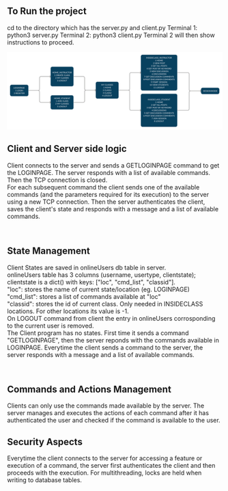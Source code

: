 ## To Run the project
cd to the directory which has the server.py and client.py
Terminal 1: python3 server.py
Terminal 2: python3 client.py
Terminal 2 will then show instructions to proceed.

![Client States](MiniClassStates.png)

## Client and Server side logic
Client connects to the server and sends a GETLOGINPAGE command to get the LOGINPAGE. The server responds with a list of available commands. Then the TCP connection is closed.
<br>
For each subsequent command the client sends one of the available commands (and the parameters required for its execution) to the server using a new TCP connection. Then the server authenticates the client, saves the client's state and responds with a message and a list of available commands.

<br>


## State Management
Client States are saved in onlineUsers db table in server.
<br>
onlineUsers table has 3 columns (username, usertype, clientstate); clientstate is a dict() with keys: ["loc", "cmd_list", "classid"].<br>
"loc": stores the name of current state/location (eg. LOGINPAGE)<br>
"cmd_list": stores a list of commands available at "loc"<br>
"classid": stores the id of current class. Only needed in INSIDECLASS locations. For other locations its value is -1.<br>
On LOGOUT command from client the entry in onlineUsers corrosponding to the current user is removed.
<br>
The Client program has no states. First time it sends a command "GETLOGINPAGE", then the server reponds with the commands available in LOGINPAGE. Everytime the client sends a command to the server, the server responds with a message and a list of available commands.

<br>

## Commands and Actions Management
Clients can only use the commands made available by the server. The server manages and executes the actions of each command after it has authenticated the user and checked if the command is available to the user.

## Security Aspects
Everytime the client connects to the server for accessing a feature or execution of a command, the server first authenticates the client and then proceeds with the execution.
For multithreading, locks are held when writing to database tables.